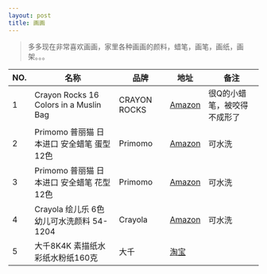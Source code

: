 ```yaml
---
layout: post
title: 画画
---
```


>多多现在非常喜欢画画，家里各种画画的颜料，蜡笔，画笔，画纸，画架。。。

NO. | 名称 | 品牌 | 地址 | 备注
--- | --- | --- | --- | ---
1 | Crayon Rocks 16 Colors in a Muslin Bag | CRAYON ROCKS | [Amazon](https://www.amazon.com/gp/product/B002RBH18Y) | 很Q的小蜡笔，被咬得不成形了
2 | Primomo 普丽猫 日本进口 安全蜡笔 蛋型 12色 | Primomo | [Amazon](https://www.amazon.cn/gp/product/B06XKTDFR4) | 可水洗
3 | Primomo 普丽猫 日本进口 安全蜡笔 花型 12色 | Primomo | [Amazon](https://www.amazon.cn/gp/product/B06XKZS652) | 可水洗
4 | Crayola 绘儿乐 6色幼儿可水洗颜料 54-1204 | Crayola | [Amazon](https://www.amazon.cn/gp/product/B00004UBH2/) | 可水洗
5 | 大千8K4K 素描纸水彩纸水粉纸160克 | 大千 | [淘宝](https://item.taobao.com/item.htm?spm=a1z09.2.0.0.ZKjXj4&id=521404180366&_u=l60g4hd1762)